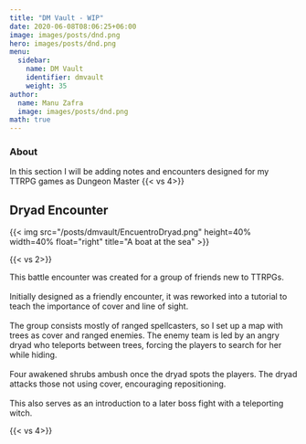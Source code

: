 ```yaml
---
title: "DM Vault - WIP"
date: 2020-06-08T08:06:25+06:00
image: images/posts/dnd.png
hero: images/posts/dnd.png
menu:
  sidebar:
    name: DM Vault
    identifier: dmvault
    weight: 35
author:
  name: Manu Zafra
  image: images/posts/dnd.png
math: true
---
```


### About

In this section I will be adding notes and encounters designed for my TTRPG games as Dungeon Master
{{< vs 4>}}

## Dryad Encounter

{{< img src="/posts/dmvault/EncuentroDryad.png" height=40% width=40% float="right" title="A boat at the sea" >}}

{{< vs 2>}}

This battle encounter was created for a group of friends new to TTRPGs. 
<br><br>Initially designed as a friendly encounter, it was reworked into a tutorial to teach the importance of cover and line of sight. 
<br><br>The group consists mostly of ranged spellcasters, so I set up a map with trees as cover and ranged enemies. The enemy team is led by an angry dryad who teleports between trees, forcing the players to search for her while hiding. 
<br><br>Four awakened shrubs ambush once the dryad spots the players. The dryad attacks those not using cover, encouraging repositioning. 
<br><br>This also serves as an introduction to a later boss fight with a teleporting witch.

{{< vs 4>}}